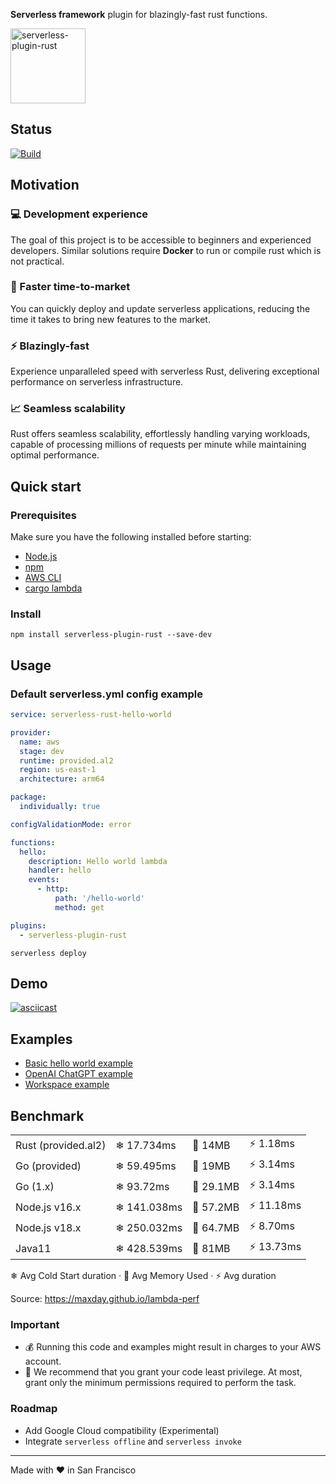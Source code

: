 **Serverless framework** plugin for blazingly-fast rust functions.

<img src="https://rustacean.net/assets/rustacean-flat-happy.png" alt="serverless-plugin-rust" height="120" width="auto" />

## Status

[![Build](https://github.com/MadebyAe/serverless-plugin-rust/actions/workflows/build.yml/badge.svg?branch=main)](https://github.com/MadebyAe/serverless-plugin-rust/actions/workflows/build.yml)

## Motivation

### 💻 Development experience
The goal of this project is to be accessible to beginners and experienced developers. Similar solutions require **Docker** to run or compile rust which is not practical.

### 🚀 Faster time-to-market
You can quickly deploy and update serverless applications, reducing the time it takes to bring new features to the market.

### ⚡️ Blazingly-fast
Experience unparalleled speed with serverless Rust, delivering exceptional performance on serverless infrastructure.

### 📈 Seamless scalability
Rust offers seamless scalability, effortlessly handling varying workloads, capable of processing millions of requests per minute while maintaining optimal performance.

## Quick start

### Prerequisites

Make sure you have the following installed before starting:

- [Node.js](https://nodejs.org)
- [npm](https://docs.npmjs.com/downloading-and-installing-node-js-and-npm)
- [AWS CLI](https://docs.aws.amazon.com/cli/latest/userguide/cli-chap-configure.html)
- [cargo lambda](https://www.cargo-lambda.info)

### Install
```console
npm install serverless-plugin-rust --save-dev
```

## Usage

### Default serverless.yml config example

```yml
service: serverless-rust-hello-world

provider:
  name: aws
  stage: dev
  runtime: provided.al2
  region: us-east-1
  architecture: arm64

package:
  individually: true

configValidationMode: error

functions:
  hello:
    description: Hello world lambda
    handler: hello
    events:
      - http:
          path: '/hello-world'
          method: get

plugins:
  - serverless-plugin-rust
```

```console
serverless deploy
```

## Demo

[![asciicast](https://asciinema.org/a/646679.svg)](https://asciinema.org/a/646679)

## Examples

- [Basic hello world example](https://github.com/MadebyAe/serverless-plugin-rust/tree/main/examples/hello-world)
- [OpenAI ChatGPT example](https://github.com/MadebyAe/serverless-plugin-rust/tree/main/examples/openai-chatgpt)
- [Workspace example](https://github.com/MadebyAe/serverless-plugin-rust/tree/main/examples/workspace)

## Benchmark

|                     |             |           |              |
|---------------------|-------------|-----------|--------------|
| Rust (provided.al2) | ❄ 17.734ms  | 💾 14MB   | ⚡ 1.18ms   |
| Go (provided)       | ❄ 59.495ms  | 💾 19MB   | ⚡ 3.14ms   |
| Go (1.x)            | ❄ 93.72ms   | 💾 29.1MB | ⚡ 3.14ms   |
| Node.js v16.x       | ❄ 141.038ms | 💾 57.2MB | ⚡ 11.18ms   |
| Node.js v18.x       | ❄ 250.032ms | 💾 64.7MB | ⚡ 8.70ms  |
| Java11              | ❄ 428.539ms | 💾 81MB   | ⚡ 13.73ms |

❄ Avg Cold Start duration · 💾 Avg Memory Used · ⚡ Avg duration

Source: https://maxday.github.io/lambda-perf

### Important

- 💰 Running this code and examples might result in charges to your AWS account.
- 🔐 We recommend that you grant your code least privilege. At most, grant only the minimum permissions required to perform the task.

### Roadmap

- Add Google Cloud compatibility (Experimental)
- Integrate `serverless offline` and `serverless invoke`

---

Made with ❤️  in San Francisco
